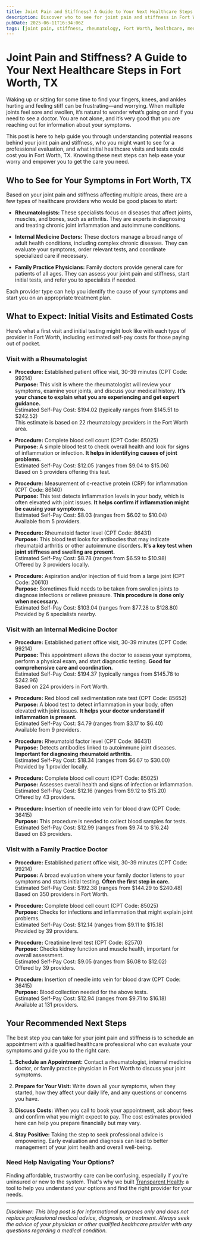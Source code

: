 ```yaml
---
title: Joint Pain and Stiffness? A Guide to Your Next Healthcare Steps in Fort Worth, TX
description: Discover who to see for joint pain and stiffness in Fort Worth, TX, what to expect during visits, and estimated costs to help you take confident next steps.
pubDate: 2025-06-11T16:34:06Z
tags: [joint pain, stiffness, rheumatology, Fort Worth, healthcare, medical costs, family practice, internal medicine]
---
```


# Joint Pain and Stiffness? A Guide to Your Next Healthcare Steps in Fort Worth, TX

Waking up or sitting for some time to find your fingers, knees, and ankles hurting and feeling stiff can be frustrating—and worrying. When multiple joints feel sore and swollen, it’s natural to wonder what’s going on and if you need to see a doctor. You are not alone, and it’s very good that you are reaching out for information about your symptoms.

This post is here to help guide you through understanding potential reasons behind your joint pain and stiffness, who you might want to see for a professional evaluation, and what initial healthcare visits and tests could cost you in Fort Worth, TX. Knowing these next steps can help ease your worry and empower you to get the care you need.

## Who to See for Your Symptoms in Fort Worth, TX

Based on your joint pain and stiffness affecting multiple areas, there are a few types of healthcare providers who would be good places to start:

- **Rheumatologists:** These specialists focus on diseases that affect joints, muscles, and bones, such as arthritis. They are experts in diagnosing and treating chronic joint inflammation and autoimmune conditions.

- **Internal Medicine Doctors:** These doctors manage a broad range of adult health conditions, including complex chronic diseases. They can evaluate your symptoms, order relevant tests, and coordinate specialized care if necessary.

- **Family Practice Physicians:** Family doctors provide general care for patients of all ages. They can assess your joint pain and stiffness, start initial tests, and refer you to specialists if needed.

Each provider type can help you identify the cause of your symptoms and start you on an appropriate treatment plan.

## What to Expect: Initial Visits and Estimated Costs

Here’s what a first visit and initial testing might look like with each type of provider in Fort Worth, including estimated self-pay costs for those paying out of pocket.

### Visit with a Rheumatologist

- **Procedure:** Established patient office visit, 30-39 minutes (CPT Code: 99214)  
  **Purpose:** This visit is where the rheumatologist will review your symptoms, examine your joints, and discuss your medical history. **It’s your chance to explain what you are experiencing and get expert guidance.**  
  Estimated Self-Pay Cost: $194.02 (typically ranges from $145.51 to $242.52)  
  This estimate is based on 22 rheumatology providers in the Fort Worth area.

- **Procedure:** Complete blood cell count (CPT Code: 85025)  
  **Purpose:** A simple blood test to check overall health and look for signs of inflammation or infection. **It helps in identifying causes of joint problems.**  
  Estimated Self-Pay Cost: $12.05 (ranges from $9.04 to $15.06)  
  Based on 5 providers offering this test.

- **Procedure:** Measurement of c-reactive protein (CRP) for inflammation (CPT Code: 86140)  
  **Purpose:** This test detects inflammation levels in your body, which is often elevated with joint issues. **It helps confirm if inflammation might be causing your symptoms.**  
  Estimated Self-Pay Cost: $8.03 (ranges from $6.02 to $10.04)  
  Available from 5 providers.

- **Procedure:** Rheumatoid factor level (CPT Code: 86431)  
  **Purpose:** This blood test looks for antibodies that may indicate rheumatoid arthritis or other autoimmune disorders. **It’s a key test when joint stiffness and swelling are present.**  
  Estimated Self-Pay Cost: $8.78 (ranges from $6.59 to $10.98)  
  Offered by 3 providers locally.

- **Procedure:** Aspiration and/or injection of fluid from a large joint (CPT Code: 20610)  
  **Purpose:** Sometimes fluid needs to be taken from swollen joints to diagnose infections or relieve pressure. **This procedure is done only when necessary.**  
  Estimated Self-Pay Cost: $103.04 (ranges from $77.28 to $128.80)  
  Provided by 6 specialists nearby.

### Visit with an Internal Medicine Doctor

- **Procedure:** Established patient office visit, 30-39 minutes (CPT Code: 99214)  
  **Purpose:** This appointment allows the doctor to assess your symptoms, perform a physical exam, and start diagnostic testing. **Good for comprehensive care and coordination.**  
  Estimated Self-Pay Cost: $194.37 (typically ranges from $145.78 to $242.96)  
  Based on 224 providers in Fort Worth.

- **Procedure:** Red blood cell sedimentation rate test (CPT Code: 85652)  
  **Purpose:** A blood test to detect inflammation in your body, often elevated with joint issues. **It helps your doctor understand if inflammation is present.**  
  Estimated Self-Pay Cost: $4.79 (ranges from $3.17 to $6.40)  
  Available from 9 providers.

- **Procedure:** Rheumatoid factor level (CPT Code: 86431)  
  **Purpose:** Detects antibodies linked to autoimmune joint diseases. **Important for diagnosing rheumatoid arthritis.**  
  Estimated Self-Pay Cost: $18.34 (ranges from $6.67 to $30.00)  
  Provided by 1 provider locally.

- **Procedure:** Complete blood cell count (CPT Code: 85025)  
  **Purpose:** Assesses overall health and signs of infection or inflammation.  
  Estimated Self-Pay Cost: $12.16 (ranges from $9.12 to $15.20)  
  Offered by 43 providers.

- **Procedure:** Insertion of needle into vein for blood draw (CPT Code: 36415)  
  **Purpose:** This procedure is needed to collect blood samples for tests.  
  Estimated Self-Pay Cost: $12.99 (ranges from $9.74 to $16.24)  
  Based on 83 providers.

### Visit with a Family Practice Doctor

- **Procedure:** Established patient office visit, 30-39 minutes (CPT Code: 99214)  
  **Purpose:** A broad evaluation where your family doctor listens to your symptoms and starts initial testing. **Often the first step in care.**  
  Estimated Self-Pay Cost: $192.38 (ranges from $144.29 to $240.48)  
  Based on 350 providers in Fort Worth.

- **Procedure:** Complete blood cell count (CPT Code: 85025)  
  **Purpose:** Checks for infections and inflammation that might explain joint problems.  
  Estimated Self-Pay Cost: $12.14 (ranges from $9.11 to $15.18)  
  Provided by 39 providers.

- **Procedure:** Creatinine level test (CPT Code: 82570)  
  **Purpose:** Checks kidney function and muscle health, important for overall assessment.  
  Estimated Self-Pay Cost: $9.05 (ranges from $6.08 to $12.02)  
  Offered by 39 providers.

- **Procedure:** Insertion of needle into vein for blood draw (CPT Code: 36415)  
  **Purpose:** Blood collection needed for the above tests.  
  Estimated Self-Pay Cost: $12.94 (ranges from $9.71 to $16.18)  
  Available at 131 providers.

## Your Recommended Next Steps

The best step you can take for your joint pain and stiffness is to schedule an appointment with a qualified healthcare professional who can evaluate your symptoms and guide you to the right care.

1. **Schedule an Appointment:** Contact a rheumatologist, internal medicine doctor, or family practice physician in Fort Worth to discuss your joint symptoms.

2. **Prepare for Your Visit:** Write down all your symptoms, when they started, how they affect your daily life, and any questions or concerns you have.

3. **Discuss Costs:** When you call to book your appointment, ask about fees and confirm what you might expect to pay. The cost estimates provided here can help you prepare financially but may vary.

4. **Stay Positive:** Taking the step to seek professional advice is empowering. Early evaluation and diagnosis can lead to better management of your joint health and overall well-being.

### Need Help Navigating Your Options?

Finding affordable, trustworthy care can be confusing, especially if you're uninsured or new to the system. That's why we built [Transparent Health](https://transparenthealth.ai): a tool to help you understand your options and find the right provider for your needs. 

---

*Disclaimer: This blog post is for informational purposes only and does not replace professional medical advice, diagnosis, or treatment. Always seek the advice of your physician or other qualified healthcare provider with any questions regarding a medical condition.*